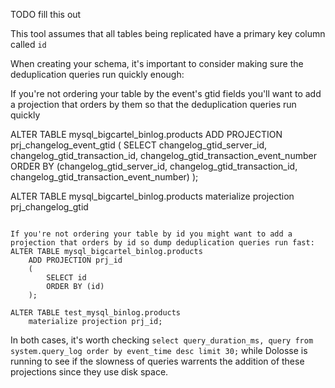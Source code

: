 TODO fill this out

This tool assumes that all tables being replicated have a primary key column called `id`

When creating your schema, it's important to consider making sure the deduplication queries run quickly enough:

If you're not ordering your table by the event's gtid fields you'll want to add a projection that orders by them
so that the deduplication queries run quickly

ALTER TABLE mysql_bigcartel_binlog.products
    ADD PROJECTION prj_changelog_event_gtid
    (
        SELECT changelog_gtid_server_id, changelog_gtid_transaction_id, changelog_gtid_transaction_event_number
        ORDER BY (changelog_gtid_server_id, changelog_gtid_transaction_id, changelog_gtid_transaction_event_number)
    );

ALTER TABLE mysql_bigcartel_binlog.products
    materialize projection prj_changelog_gtid
```

If you're not ordering your table by id you might want to add a projection that orders by id so dump deduplication queries run fast:
ALTER TABLE mysql_bigcartel_binlog.products
    ADD PROJECTION prj_id
    (
        SELECT id
        ORDER BY (id)
    );

ALTER TABLE test_mysql_binlog.products
    materialize projection prj_id;
```

In both cases, it's worth checking `select query_duration_ms, query from system.query_log order by event_time desc limit 30;` while
Dolosse is running to see if the slowness of queries warrents the addition of these projections since they use disk space.
